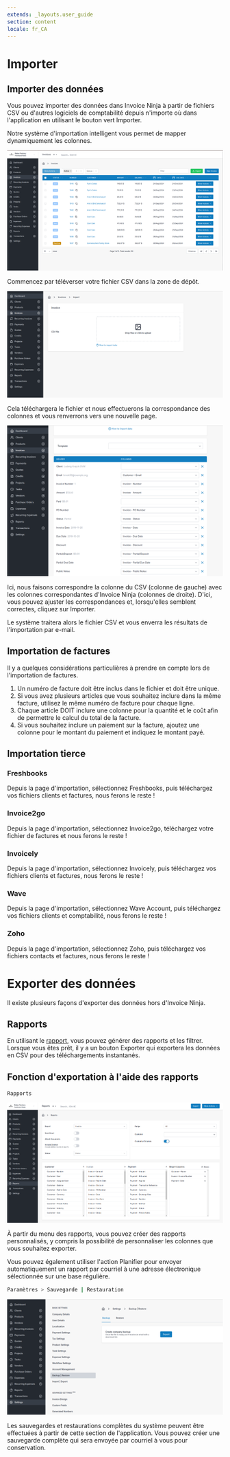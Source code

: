 ```yaml
---
extends: _layouts.user_guide
section: content
locale: fr_CA
---
```


# Importer

## Importer des données

Vous pouvez importer des données dans Invoice Ninja à partir de fichiers CSV ou d'autres logiciels de comptabilité depuis n'importe où dans l'application en utilisant le bouton vert Importer.

Notre système d'importation intelligent vous permet de mapper dynamiquement les colonnes.

![alt text](/assets/images/settings/import_overview.png "Importations CSV")

Commencez par téléverser votre fichier CSV dans la zone de dépôt.

![alt text](/assets/images/settings/import_column_matching.png "Mappage CSV")

Cela téléchargera le fichier et nous effectuerons la correspondance des colonnes et vous renverrons vers une nouvelle page.

![alt text](/assets/images/settings/import_column_matching2.png "Mappage CSV")

Ici, nous faisons correspondre la colonne du CSV (colonne de gauche) avec les colonnes correspondantes d'Invoice Ninja (colonnes de droite). D'ici, vous pouvez ajuster les correspondances et, lorsqu'elles semblent correctes, cliquez sur Importer.

Le système traitera alors le fichier CSV et vous enverra les résultats de l'importation par e-mail.

## Importation de factures

Il y a quelques considérations particulières à prendre en compte lors de l'importation de factures.

1. Un numéro de facture doit être inclus dans le fichier et doit être unique.
2. Si vous avez plusieurs articles que vous souhaitez inclure dans la même facture, utilisez le même numéro de facture pour chaque ligne.
3. Chaque article DOIT inclure une colonne pour la quantité et le coût afin de permettre le calcul du total de la facture.
4. Si vous souhaitez inclure un paiement sur la facture, ajoutez une colonne pour le montant du paiement et indiquez le montant payé.

## Importation tierce

### Freshbooks

Depuis la page d'importation, sélectionnez Freshbooks, puis téléchargez vos fichiers clients et factures, nous ferons le reste !

### Invoice2go

Depuis la page d'importation, sélectionnez Invoice2go, téléchargez votre fichier de factures et nous ferons le reste !

### Invoicely

Depuis la page d'importation, sélectionnez Invoicely, puis téléchargez vos fichiers clients et factures, nous ferons le reste !

### Wave

Depuis la page d'importation, sélectionnez Wave Account, puis téléchargez vos fichiers clients et comptabilité, nous ferons le reste !

### Zoho

Depuis la page d'importation, sélectionnez Zoho, puis téléchargez vos fichiers contacts et factures, nous ferons le reste !

# Exporter des données

Il existe plusieurs façons d'exporter des données hors d'Invoice Ninja.

## Rapports

En utilisant le [rapport](/fr_CA/reports), vous pouvez générer des rapports et les filtrer. Lorsque vous êtes prêt, il y a un bouton Exporter qui exportera les données en CSV pour des téléchargements instantanés.

## Fonction d'exportation à l'aide des rapports

```
Rapports 
```

![texte alternatif](/assets/images/settings/export_report.png "Exportations CSV")

À partir du menu des rapports, vous pouvez créer des rapports personnalisés, y compris la possibilité de personnaliser les colonnes que vous souhaitez exporter.

Vous pouvez également utiliser l'action Planifier pour envoyer automatiquement un rapport par courriel à une adresse électronique sélectionnée sur une base régulière.

```bash
Paramètres > Sauvegarde | Restauration
```

![alt text](/assets/images/settings/export_backup.png "CSV Exports")

Les sauvegardes et restaurations complètes du système peuvent être effectuées à partir de cette section de l'application. Vous pouvez créer une sauvegarde complète qui sera envoyée par courriel à vous pour conservation.
